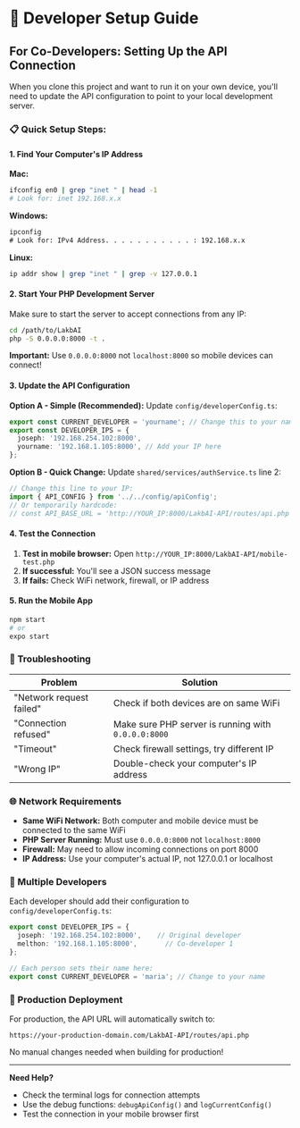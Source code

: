 # 🚀 Developer Setup Guide

## For Co-Developers: Setting Up the API Connection

When you clone this project and want to run it on your own device, you'll need to update the API configuration to point to your local development server.

### 📋 Quick Setup Steps:

#### 1. **Find Your Computer's IP Address**

**Mac:**
```bash
ifconfig en0 | grep "inet " | head -1
# Look for: inet 192.168.x.x
```

**Windows:**
```cmd
ipconfig
# Look for: IPv4 Address. . . . . . . . . . . : 192.168.x.x
```

**Linux:**
```bash
ip addr show | grep "inet " | grep -v 127.0.0.1
```

#### 2. **Start Your PHP Development Server**

Make sure to start the server to accept connections from any IP:

```bash
cd /path/to/LakbAI
php -S 0.0.0.0:8000 -t .
```

**Important:** Use `0.0.0.0:8000` not `localhost:8000` so mobile devices can connect!

#### 3. **Update the API Configuration**

**Option A - Simple (Recommended):**
Update `config/developerConfig.ts`:
```typescript
export const CURRENT_DEVELOPER = 'yourname'; // Change this to your name
export const DEVELOPER_IPS = {
  joseph: '192.168.254.102:8000',
  yourname: '192.168.1.105:8000', // Add your IP here
};
```

**Option B - Quick Change:**
Update `shared/services/authService.ts` line 2:
```typescript
// Change this line to your IP:
import { API_CONFIG } from '../../config/apiConfig';
// Or temporarily hardcode:
// const API_BASE_URL = 'http://YOUR_IP:8000/LakbAI-API/routes/api.php';
```

#### 4. **Test the Connection**

1. **Test in mobile browser:** Open `http://YOUR_IP:8000/LakbAI-API/mobile-test.php`
2. **If successful:** You'll see a JSON success message
3. **If fails:** Check WiFi network, firewall, or IP address

#### 5. **Run the Mobile App**

```bash
npm start
# or
expo start
```

### 🔧 Troubleshooting

| Problem | Solution |
|---------|----------|
| "Network request failed" | Check if both devices are on same WiFi |
| "Connection refused" | Make sure PHP server is running with `0.0.0.0:8000` |
| "Timeout" | Check firewall settings, try different IP |
| "Wrong IP" | Double-check your computer's IP address |

### 🌐 Network Requirements

- **Same WiFi Network:** Both computer and mobile device must be connected to the same WiFi
- **PHP Server Running:** Must use `0.0.0.0:8000` not `localhost:8000`
- **Firewall:** May need to allow incoming connections on port 8000
- **IP Address:** Use your computer's actual IP, not 127.0.0.1 or localhost

### 📱 Multiple Developers

Each developer should add their configuration to `config/developerConfig.ts`:

```typescript
export const DEVELOPER_IPS = {
  joseph: '192.168.254.102:8000',    // Original developer
  melthon: '192.168.1.105:8000',       // Co-developer 1
};

// Each person sets their name here:
export const CURRENT_DEVELOPER = 'maria'; // Change to your name
```

### 🚀 Production Deployment

For production, the API URL will automatically switch to:
```
https://your-production-domain.com/LakbAI-API/routes/api.php
```

No manual changes needed when building for production!

---

**Need Help?** 
- Check the terminal logs for connection attempts
- Use the debug functions: `debugApiConfig()` and `logCurrentConfig()`
- Test the connection in your mobile browser first
